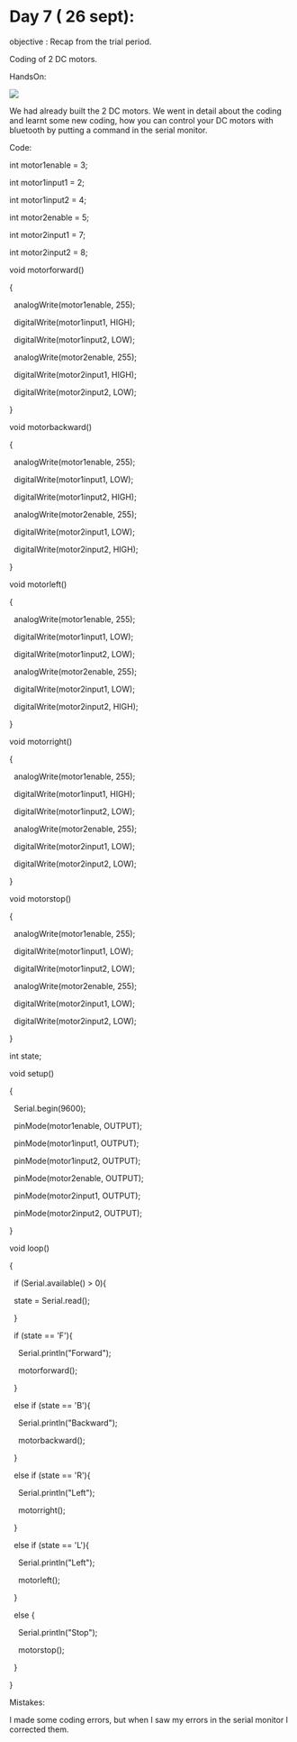 Day 7 ( 26 sept):
=================

objective :  Recap from the trial period.

Coding of 2 DC motors.

HandsOn:

![](https://lh3.googleusercontent.com/4NKnRoKEH1XQX-8z19WU3152QXMS3vdkOZo6L5HqpMLa6uSqKutAVHFRXLNa927cIF5bHfMt9JR_Kglsg-wBfkoYHc_SfblaWxJXlQViD3PaZ5HYufEcD_LR1CmqquWQKv_2YlkLsEx10L1EeCR19-k)

We had already built the 2 DC motors. We went in detail about the coding and learnt some new coding, how you can control your DC motors with bluetooth by putting a command in the serial monitor.

Code:

int motor1enable = 3;

int motor1input1 = 2;

int motor1input2 = 4;

int motor2enable = 5;

int motor2input1 = 7;

int motor2input2 = 8;

void motorforward()

{

  analogWrite(motor1enable, 255);

  digitalWrite(motor1input1, HIGH);

  digitalWrite(motor1input2, LOW);

  analogWrite(motor2enable, 255);

  digitalWrite(motor2input1, HIGH);

  digitalWrite(motor2input2, LOW);

}

void motorbackward()

{

  analogWrite(motor1enable, 255);

  digitalWrite(motor1input1, LOW);

  digitalWrite(motor1input2, HIGH);

  analogWrite(motor2enable, 255);

  digitalWrite(motor2input1, LOW);

  digitalWrite(motor2input2, HIGH);

}

void motorleft()

{

  analogWrite(motor1enable, 255);

  digitalWrite(motor1input1, LOW);

  digitalWrite(motor1input2, LOW);

  analogWrite(motor2enable, 255);

  digitalWrite(motor2input1, LOW);

  digitalWrite(motor2input2, HIGH);

}

void motorright()

{

  analogWrite(motor1enable, 255);

  digitalWrite(motor1input1, HIGH);

  digitalWrite(motor1input2, LOW);

  analogWrite(motor2enable, 255);

  digitalWrite(motor2input1, LOW);

  digitalWrite(motor2input2, LOW);

}

void motorstop()

{

  analogWrite(motor1enable, 255);

  digitalWrite(motor1input1, LOW);

  digitalWrite(motor1input2, LOW);

  analogWrite(motor2enable, 255);

  digitalWrite(motor2input1, LOW);

  digitalWrite(motor2input2, LOW);

}

int state;

void setup()

{

  Serial.begin(9600);

  pinMode(motor1enable, OUTPUT);

  pinMode(motor1input1, OUTPUT);

  pinMode(motor1input2, OUTPUT);

  pinMode(motor2enable, OUTPUT);

  pinMode(motor2input1, OUTPUT);

  pinMode(motor2input2, OUTPUT);

}

void loop()

{

  if (Serial.available() > 0){

  state = Serial.read();

  }

  if (state == 'F'){

    Serial.println("Forward");

    motorforward();  

  }

  else if (state == 'B'){

    Serial.println("Backward");

    motorbackward();

  }

  else if (state == 'R'){

    Serial.println("Left");

    motorright();

  }

  else if (state == 'L'){

    Serial.println("Left");

    motorleft();

  }

  else {

    Serial.println("Stop");

    motorstop();

  }

}

Mistakes: 

I made some coding errors, but when I saw my errors in the serial monitor I corrected them.